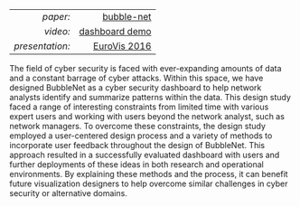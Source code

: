|                           |                                               |
| ---:                      | ---:                                          |
| *paper:*                  | [bubble-net](paper.pdf)                   |
| *video:*                  | [dashboard demo](https://youtu.be/8gKNJcIduN8) |
| *presentation:*           | [EuroVis 2016](presentation.pdf)               |

The field of cyber security is faced with ever-expanding amounts of data and a constant barrage of cyber attacks.
Within this space, we have designed BubbleNet as a cyber security dashboard to help network analysts identify and summarize patterns within the data.
This design study faced a range of interesting constraints from limited time with various expert users and working with users beyond the network analyst, such as network managers.
To overcome these constraints, the design study employed a user-centered design process and a variety of methods to incorporate user feedback throughout the design of BubbleNet.
This approach resulted in a successfully evaluated dashboard with users and further deployments of these ideas in both research and operational environments.
By explaining these methods and the process, it can benefit future visualization designers to help overcome similar challenges in cyber security or alternative domains.
